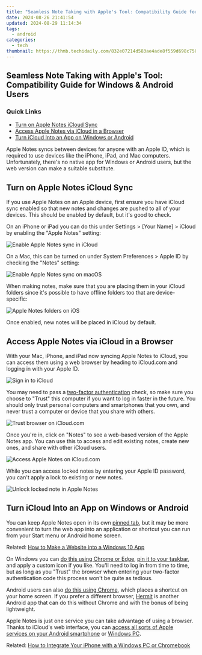 ```yaml
---
title: "Seamless Note Taking with Apple's Tool: Compatibility Guide for Windows & Android Users"
date: 2024-08-26 21:41:54
updated: 2024-08-29 11:14:34
tags:
  - android
categories:
  - tech
thumbnail: https://thmb.techidaily.com/832e07214d583ae4ade8f559d698c75010773d4485cab51080a015638b2c2d77.jpg
---
```


## Seamless Note Taking with Apple's Tool: Compatibility Guide for Windows & Android Users

### Quick Links

* [Turn on Apple Notes iCloud Sync](https://youtube-help.techidaily.com/new-from-raw-to-refined-tailoring-youtube-videos-with-premiere-pro/)
* [Access Apple Notes via iCloud in a Browser](https://some-techniques.techidaily.com/2024-approved-from-frame-one-15-key-shot-types-for-film-beginners/)
* [Turn iCloud Into an App on Windows or Android](https://youtube-videos.techidaily.com/constructing-compelling-channel-overviews-for-2024/)

 Apple Notes syncs between devices for anyone with an Apple ID, which is required to use devices like the iPhone, iPad, and Mac computers. Unfortunately, there's no native app for Windows or Android users, but the web version can make a suitable substitute.

##  Turn on Apple Notes iCloud Sync

 If you use Apple Notes on an Apple device, first ensure you have iCloud sync enabled so that new notes and changes are pushed to all of your devices. This should be enabled by default, but it's good to check.

 On an iPhone or iPad you can do this under Settings > \[Your Name\] > iCloud by enabling the "Apple Notes" setting:

![Enable Apple Notes sync in iCloud](https://static1.howtogeekimages.com/wordpress/wp-content/uploads/2021/11/icloud_enable_notes.jpg) 

 On a Mac, this can be turned on under System Preferences > Apple ID by checking the "Notes" setting:

![Enable Apple Notes sync on macOS](https://static1.howtogeekimages.com/wordpress/wp-content/uploads/2021/11/macos_apple_notes_sync.png) 

 When making notes, make sure that you are placing them in your iCloud folders since it's possible to have offline folders too that are device-specific:

![Apple Notes folders on iOS](https://static1.howtogeekimages.com/wordpress/wp-content/uploads/2021/11/apple_notes_folders.jpg) 

 Once enabled, new notes will be placed in iCloud by default.

##  Access Apple Notes via iCloud in a Browser

 With your Mac, iPhone, and iPad now syncing Apple Notes to iCloud, you can access them using a web browser by heading to iCloud.com and logging in with your Apple ID.

![Sign in to iCloud](https://static1.howtogeekimages.com/wordpress/wp-content/uploads/2021/11/sign_in_icloud.png) 

 You may need to pass a [two-factor authentication](https://howto.techidaily.com/spotify-keeps-crashing-a-complete-list-of-fixes-you-can-use-on-zte-nubia-z60-ultra-drfone-by-drfone-fix-android-problems-fix-android-problems/) check, so make sure you choose to "Trust" this computer if you want to log in faster in the future. You should only trust personal computers and smartphones that you own, and never trust a computer or device that you share with others.

![Trust browser on iCloud.com](https://static1.howtogeekimages.com/wordpress/wp-content/uploads/2021/11/trust_browser.png) 

 Once you're in, click on "Notes" to see a web-based version of the Apple Notes app. You can use this to access and edit existing notes, create new ones, and share with other iCloud users.

![Access Apple Notes on iCloud.com](https://static1.howtogeekimages.com/wordpress/wp-content/uploads/2021/11/click_notes.png) 

 While you can access locked notes by entering your Apple ID password, you can't apply a lock to existing or new notes.

![Unlock locked note in Apple Notes](https://static1.howtogeekimages.com/wordpress/wp-content/uploads/2021/11/notes_icloud_browser.png) 

##  Turn iCloud Into an App on Windows or Android

 You can keep Apple Notes open in its own [pinned tab](https://screen-mirror.techidaily.com/in-2024-full-guide-on-mirroring-your-honor-play-7t-to-your-pcmac-drfone-by-drfone-android/), but it may be more convenient to turn the web app into an application or shortcut you can run from your Start menu or Android home screen.

Related: [How to Make a Website into a Windows 10 App](https://extra-support.techidaily.com/in-2024-small-scale-streaming-mastery-on-youtube-without-big-subscriber-base/) 

 On Windows you can [do this using Chrome or Edge](https://extra-support.techidaily.com/in-2024-small-scale-streaming-mastery-on-youtube-without-big-subscriber-base/), [pin it to your taskbar](https://tech-hub.techidaily.com/understanding-the-five-main-causes-of-chatgpt-prohibitions-in-businesses/), and apply a custom icon if you like. You'll need to log in from time to time, but as long as you "Trust" the browser when entering your two-factor authentication code this process won't be quite as tedious.

 Android users can also [do this using Chrome](https://android-pokemon-go.techidaily.com/unova-stone-pokemon-go-evolution-list-and-how-catch-them-for-nokia-c12-drfone-by-drfone-virtual-android/), which places a shortcut on your home screen. If you prefer a different browser, [Hermit](https://hermit.chimbori.com) is another Android app that can do this without Chrome and with the bonus of being lightweight.

 Apple Notes is just one service you can take advantage of using a browser. Thanks to iCloud's web interface, you can [access all sorts of Apple services on your Android smartphone](https://location-social.techidaily.com/how-to-change-your-meizu-21-pro-location-on-twitter-drfone-by-drfone-virtual-android/) or [Windows PC](https://android-transfer.techidaily.com/in-2024-how-to-transfer-apps-from-nokia-xr21-to-another-drfone-by-drfone-transfer-from-android-transfer-from-android/).

Related: [How to Integrate Your iPhone with a Windows PC or Chromebook](https://android-transfer.techidaily.com/in-2024-how-to-transfer-apps-from-nokia-xr21-to-another-drfone-by-drfone-transfer-from-android-transfer-from-android/)

<ins class="adsbygoogle"
     style="display:block"
     data-ad-format="autorelaxed"
     data-ad-client="ca-pub-7571918770474297"
     data-ad-slot="1223367746"></ins>



<ins class="adsbygoogle"
     style="display:block"
     data-ad-client="ca-pub-7571918770474297"
     data-ad-slot="8358498916"
     data-ad-format="auto"
     data-full-width-responsive="true"></ins>

